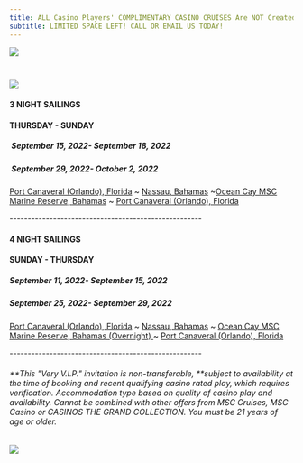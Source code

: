 ```yaml
---
title: ALL Casino Players' COMPLIMENTARY CASINO CRUISES Are NOT Created Equal!!
subtitle: LIMITED SPACE LEFT! CALL OR EMAIL US TODAY!
---
```

![](/uploads/msc-zero-cost-staterooms-for-ctgc-website.jpg)

![]()

![]()

![](/uploads/msc-divina-banner.png)

<!--StartFragment-->

#### **3 NIGHT SAILINGS**

#### **THURSDAY - SUNDAY**

#####  **September 15, 2022- September 18, 2022** 

#####  **September 29, 2022- October 2, 2022** 

[Port Canaveral (Orlando), Florida](https://www.msccruisesusa.com/destination/ports/PCA) ~ [Nassau, Bahamas](https://www.msccruisesusa.com/destination/ports/NAS) ~[Ocean Cay MSC Marine Reserve, Bahamas](https://www.msccruisesusa.com/destination/ports/1SC) ~ [Port Canaveral (Orlando), Florida](https://www.msccruisesusa.com/destination/ports/PCA)

\-----------------------------------------------------

#### **4 NIGHT SAILINGS**

#### **SUNDAY - THURSDAY**

##### September 11, 2022- September 15, 2022

##### September 25, 2022- September 29, 2022

[Port Canaveral (Orlando), Florida](https://www.msccruisesusa.com/destination/ports/PCA) ~ [Nassau, Bahamas](https://www.msccruisesusa.com/destination/ports/NAS) ~ [Ocean Cay MSC Marine Reserve, Bahamas (Overnight) ](https://www.msccruisesusa.com/destination/ports/1SC)~ [Port Canaveral (Orlando), Florida](https://www.msccruisesusa.com/destination/ports/PCA)

\-----------------------------------------------------

###### \*\*This "Very V.I.P." invitation is non-transferable, \*\*subject to availability at the time of booking and recent qualifying casino rated play, which requires verification. Accommodation type based on quality of casino play and availability. Cannot be combined with other offers from MSC Cruises, MSC Casino or CASINOS THE GRAND COLLECTION. You must be 21 years of age or older.  

![](/uploads/2022-ctgc-here-there-everywhere.png)